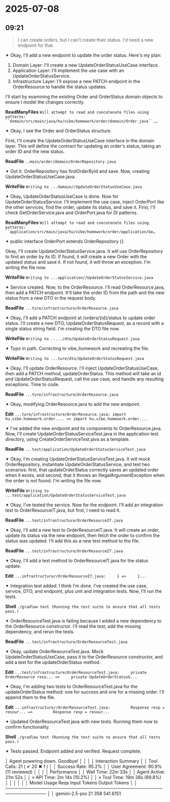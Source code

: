 # 2025-07-08

## 09:21

> I can create orders, but I can't create their status. I'd need a new endpoint for that.

✦ Okay, I'll add a new endpoint to update the order status. Here's my plan:


   1. Domain Layer: I'll create a new UpdateOrderStatusUseCase interface.
   2. Application Layer: I'll implement the use case with an UpdateOrderStatusService.
   3. Infrastructure Layer: I'll expose a new PATCH endpoint in the OrderResource to handle the status updates.


  I'll start by examining the existing Order and OrderStatus domain objects to ensure I model the changes correctly.

**ReadManyFiles** `Will attempt to read and concatenate files using patterns: ``domain/src/main/java/hu/vibe/homework/order/domain/Order.java``,…`

✦ Okay, I see the Order and OrderStatus structure.


  First, I'll create the UpdateOrderStatusUseCase interface in the domain layer. This will define the contract for updating an order's
  status, taking an order ID and the new status.

**ReadFile** `..main/order/domain/OrderRepository.java`

✦ Got it. OrderRepository has findOrderById and save. Now, creating UpdateOrderStatusUseCase.java.

**WriteFile** `Writing to ...domain//UpdateOrderStatusUseCase.java`

✦ Okay, UpdateOrderStatusUseCase is done. Now for UpdateOrderStatusService. I'll implement the use case, inject OrderPort like the other
  services, find the order, update its status, and save it. First, I'll check GetOrderService.java and OrderPort.java for DI patterns.

**ReadManyFiles** `Will attempt to read and concatenate files using patterns: ``application/src/main/java/hu/vibe/homework/order/application/Ge…`

✦ public interface OrderPort extends OrderRepository {}



  Okay, I'll create UpdateOrderStatusService.java. It will use OrderRepository to find an order by its ID. If found, it will create a new
  Order with the updated status and save it. If not found, it will throw an exception. I'm writing the file now.

**WriteFile** `Writing to ...application//UpdateOrderStatusService.java`

✦ Service created. Now, to the OrderResource. I'll read OrderResource.java, then add a PATCH endpoint. It'll take the order ID from the path
  and the new status from a new DTO in the request body.

**ReadFile** `...ture/infrastructure/OrderResource.java`

✦ Okay, I'll add a PATCH endpoint at /orders/{id}/status to update order status. I'll create a new DTO, UpdateOrderStatusRequest, as a record
  with a single status string field. I'm creating the DTO file now.

**WriteFile** `Writing to ...../dto/UpdateOrderStatusRequest.java`

✦ Typo in path. Correcting to vibe_homework and recreating the file.

**WriteFile** `Writing to ...ture/dto/UpdateOrderStatusRequest.java`

✦ Okay, I'll update OrderResource. I'll inject UpdateOrderStatusUseCase, then add a PATCH method, updateOrderStatus. This method will take an
  id and UpdateOrderStatusRequest, call the use case, and handle any resulting exceptions. Time to code.

**ReadFile** `...ture/infrastructure/OrderResource.java`

✦ Okay, modifying OrderResource.java to add the new endpoint.

**Edit** `...ture/infrastructure/OrderResource.java: import hu.vibe.homework.order.... => import hu.vibe.homework.order....`

✦ I've added the new endpoint and its components to OrderResource.java. Now, I'll create UpdateOrderStatusServiceTest.java in the application
  test directory, using CreateOrderServiceTest.java as a template.

**ReadFile** `...test/application/UpdateOrderStatusServiceTest.java`

✦ Okay, I'm creating UpdateOrderStatusServiceTest.java. It will mock OrderRepository, instantiate UpdateOrderStatusService, and test two
  scenarios: first, that updateOrderStatus correctly saves an updated order when it exists, and second, that it throws an
  IllegalArgumentException when the order is not found. I'm writing the file now.

**WriteFile** `Writing to ...test/application/UpdateOrderStatusServiceTest.java`

✦ Okay, I've tested the service. Now for the endpoint. I'll add an integration test to OrderResourceIT.java, but first, I need to read it.

**ReadFile** `...test/infrastructure/OrderResourceIT.java`

✦ Okay, I'll add a new test to OrderResourceIT.java. It will create an order, update its status via the new endpoint, then fetch the order to
  confirm the status was updated. I'll add this as a new test method to the file.

**ReadFile** `...test/infrastructure/OrderResourceIT.java`

✦ Okay, I'll add a test method to OrderResourceIT.java for the status update.

**Edit** `...infrastructure//OrderResourceIT.java:     } =>     }...`

✦ Integration test added. I think I'm done. I've created the use case, service, DTO, and endpoint, plus unit and integration tests. Now, I'll
  run the tests.

**Shell** `./gradlew test (Running the test suite to ensure that all tests pass.)`

✦ OrderResourceTest.java is failing because I added a new dependency to the OrderResource constructor. I'll read the test, add the missing
  dependency, and rerun the tests.

**ReadFile** `...test/infrastructure/OrderResourceTest.java`

✦ Okay, update OrderResourceTest.java. Mock UpdateOrderStatusUseCase, pass it to the OrderResource constructor, and add a test for the
  updateOrderStatus method.

**Edit** `...test/infrastructure/OrderResourceTest.java:     private OrderResource reso... =>     private UpdateOrderStatusU...`

✦ Okay, I'm adding two tests to OrderResourceTest.java for the updateOrderStatus method: one for success and one for a missing order. I'll
  append them to the file.

**Edit** `...infrastructure//OrderResourceTest.java:         Response resp = resour... =>         Response resp = resour...`

✦ Updated OrderResourceTest.java with new tests. Running them now to confirm functionality.

**Shell** `./gradlew test (Running the test suite to ensure that all tests pass.)`

✦ Tests passed. Endpoint added and verified. Request complete.

│  Agent powering down. Goodbye!                                                                                                                            │
│                                                                                                                                                           │
│  Interaction Summary                                                                                                                                      │
│  Tool Calls:                 21 ( ✔ 20 ✖ 1 )                                                                                                              │
│  Success Rate:               95.2%                                                                                                                        │
│  User Agreement:             90.9% (11 reviewed)                                                                                                          │
│                                                                                                                                                           │
│  Performance                                                                                                                                              │
│  Wall Time:                  22m 33s                                                                                                                      │
│  Agent Active:               21m 52s                                                                                                                      │
│    » API Time:               2m 14s (10.2%)                                                                                                               │
│    » Tool Time:              19m 38s (89.8%)                                                                                                              │
│                                                                                                                                                           │
│                                                                                                                                                           │
│  Model Usage                  Reqs   Input Tokens  Output Tokens                                                                                          │
│  ───────────────────────────────────────────────────────────────                                                                                          │
│  gemini-2.5-pro                 21        358 541           6151
